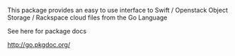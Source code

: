 This package provides an easy to use interface to Swift / Openstack
Object Storage / Rackspace cloud files from the Go Language

See here for package docs

  http://go.pkgdoc.org/
